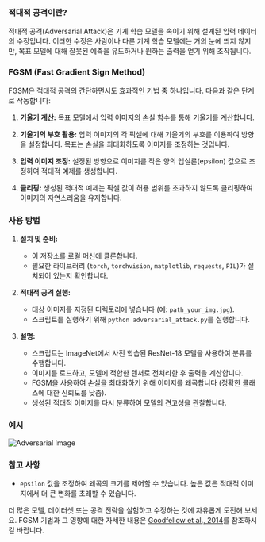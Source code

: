### 적대적 공격이란?

적대적 공격(Adversarial Attack)은 기계 학습 모델을 속이기 위해 설계된 입력 데이터의 수정입니다. 이러한 수정은 사람이나 다른 기계 학습 모델에는 거의 눈에 띄지 않지만, 목표 모델에 대해 잘못된 예측을 유도하거나 원하는 출력을 얻기 위해 조작됩니다.

### FGSM (Fast Gradient Sign Method)

FGSM은 적대적 공격의 간단하면서도 효과적인 기법 중 하나입니다. 다음과 같은 단계로 작동합니다:

1. **기울기 계산:** 목표 모델에서 입력 이미지의 손실 함수를 통해 기울기를 계산합니다.
   
2. **기울기의 부호 활용:** 입력 이미지의 각 픽셀에 대해 기울기의 부호를 이용하여 방향을 설정합니다. 목표는 손실을 최대화하도록 이미지를 조정하는 것입니다.
   
3. **입력 이미지 조정:** 설정된 방향으로 이미지를 작은 양의 엡실론(epsilon) 값으로 조정하여 적대적 예제를 생성합니다.
   
4. **클리핑:** 생성된 적대적 예제는 픽셀 값이 허용 범위를 초과하지 않도록 클리핑하여 이미지의 자연스러움을 유지합니다.

### 사용 방법

1. **설치 및 준비:**
   - 이 저장소를 로컬 머신에 클론합니다.
   - 필요한 라이브러리 (`torch`, `torchvision`, `matplotlib`, `requests`, `PIL`)가 설치되어 있는지 확인합니다.

2. **적대적 공격 실행:**
   - 대상 이미지를 지정된 디렉토리에 넣습니다 (예: `path_your_img.jpg`).
   - 스크립트를 실행하기 위해 `python adversarial_attack.py`를 실행합니다.

3. **설명:**
   - 스크립트는 ImageNet에서 사전 학습된 ResNet-18 모델을 사용하여 분류를 수행합니다.
   - 이미지를 로드하고, 모델에 적합한 텐서로 전처리한 후 출력을 계산합니다.
   - FGSM을 사용하여 손실을 최대화하기 위해 이미지를 왜곡합니다 (정확한 클래스에 대한 신뢰도를 낮춤).
   - 생성된 적대적 이미지를 다시 분류하여 모델의 견고성을 관찰합니다.

### 예시

  ![Adversarial Image](https://github.com/lee-seong-wook/Adversarial_Attack/assets/130055880/75be9070-7eee-4650-82ea-a2589e9e542d)

### 참고 사항

- `epsilon` 값을 조정하여 왜곡의 크기를 제어할 수 있습니다. 높은 값은 적대적 이미지에서 더 큰 변화를 초래할 수 있습니다.


더 많은 모델, 데이터셋 또는 공격 전략을 실험하고 수정하는 것에 자유롭게 도전해 보세요. FGSM 기법과 그 영향에 대한 자세한 내용은 [Goodfellow et al., 2014](https://arxiv.org/abs/1412.6572)를 참조하시길 바랍니다.






